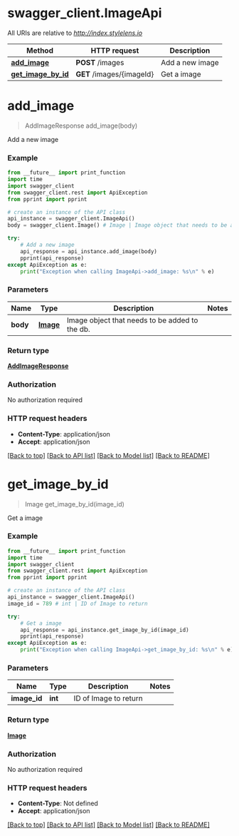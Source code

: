 # swagger_client.ImageApi

All URIs are relative to *http://index.stylelens.io*

Method | HTTP request | Description
------------- | ------------- | -------------
[**add_image**](ImageApi.md#add_image) | **POST** /images | Add a new image
[**get_image_by_id**](ImageApi.md#get_image_by_id) | **GET** /images/{imageId} | Get a image


# **add_image**
> AddImageResponse add_image(body)

Add a new image



### Example 
```python
from __future__ import print_function
import time
import swagger_client
from swagger_client.rest import ApiException
from pprint import pprint

# create an instance of the API class
api_instance = swagger_client.ImageApi()
body = swagger_client.Image() # Image | Image object that needs to be added to the db.

try: 
    # Add a new image
    api_response = api_instance.add_image(body)
    pprint(api_response)
except ApiException as e:
    print("Exception when calling ImageApi->add_image: %s\n" % e)
```

### Parameters

Name | Type | Description  | Notes
------------- | ------------- | ------------- | -------------
 **body** | [**Image**](Image.md)| Image object that needs to be added to the db. | 

### Return type

[**AddImageResponse**](AddImageResponse.md)

### Authorization

No authorization required

### HTTP request headers

 - **Content-Type**: application/json
 - **Accept**: application/json

[[Back to top]](#) [[Back to API list]](../README.md#documentation-for-api-endpoints) [[Back to Model list]](../README.md#documentation-for-models) [[Back to README]](../README.md)

# **get_image_by_id**
> Image get_image_by_id(image_id)

Get a image



### Example 
```python
from __future__ import print_function
import time
import swagger_client
from swagger_client.rest import ApiException
from pprint import pprint

# create an instance of the API class
api_instance = swagger_client.ImageApi()
image_id = 789 # int | ID of Image to return

try: 
    # Get a image
    api_response = api_instance.get_image_by_id(image_id)
    pprint(api_response)
except ApiException as e:
    print("Exception when calling ImageApi->get_image_by_id: %s\n" % e)
```

### Parameters

Name | Type | Description  | Notes
------------- | ------------- | ------------- | -------------
 **image_id** | **int**| ID of Image to return | 

### Return type

[**Image**](Image.md)

### Authorization

No authorization required

### HTTP request headers

 - **Content-Type**: Not defined
 - **Accept**: application/json

[[Back to top]](#) [[Back to API list]](../README.md#documentation-for-api-endpoints) [[Back to Model list]](../README.md#documentation-for-models) [[Back to README]](../README.md)

